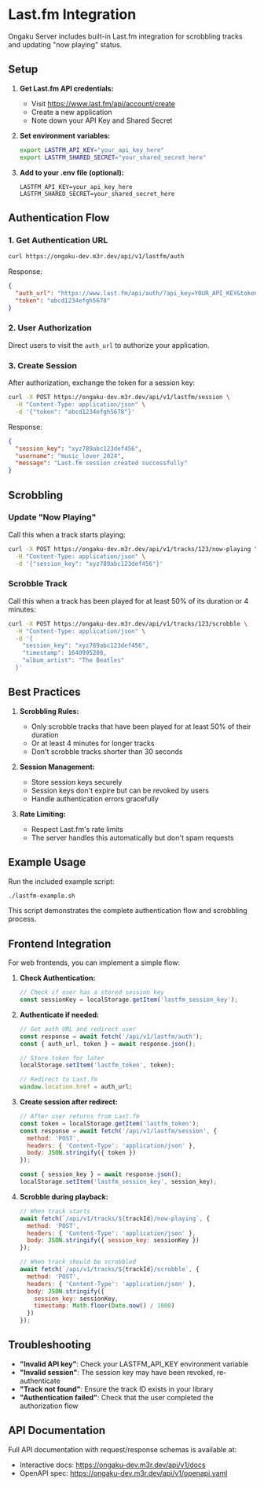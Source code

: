 # Last.fm Integration

Ongaku Server includes built-in Last.fm integration for scrobbling tracks and updating "now playing" status.

## Setup

1. **Get Last.fm API credentials:**
   - Visit https://www.last.fm/api/account/create
   - Create a new application
   - Note down your API Key and Shared Secret

2. **Set environment variables:**
   ```bash
   export LASTFM_API_KEY="your_api_key_here"
   export LASTFM_SHARED_SECRET="your_shared_secret_here"
   ```

3. **Add to your .env file (optional):**
   ```env
   LASTFM_API_KEY=your_api_key_here
   LASTFM_SHARED_SECRET=your_shared_secret_here
   ```

## Authentication Flow

### 1. Get Authentication URL
```bash
curl https://ongaku-dev.m3r.dev/api/v1/lastfm/auth
```

Response:
```json
{
  "auth_url": "https://www.last.fm/api/auth/?api_key=YOUR_API_KEY&token=TOKEN",
  "token": "abcd1234efgh5678"
}
```

### 2. User Authorization
Direct users to visit the `auth_url` to authorize your application.

### 3. Create Session
After authorization, exchange the token for a session key:

```bash
curl -X POST https://ongaku-dev.m3r.dev/api/v1/lastfm/session \
  -H "Content-Type: application/json" \
  -d '{"token": "abcd1234efgh5678"}'
```

Response:
```json
{
  "session_key": "xyz789abc123def456",
  "username": "music_lover_2024",
  "message": "Last.fm session created successfully"
}
```

## Scrobbling

### Update "Now Playing"
Call this when a track starts playing:

```bash
curl -X POST https://ongaku-dev.m3r.dev/api/v1/tracks/123/now-playing \
  -H "Content-Type: application/json" \
  -d '{"session_key": "xyz789abc123def456"}'
```

### Scrobble Track
Call this when a track has been played for at least 50% of its duration or 4 minutes:

```bash
curl -X POST https://ongaku-dev.m3r.dev/api/v1/tracks/123/scrobble \
  -H "Content-Type: application/json" \
  -d '{
    "session_key": "xyz789abc123def456",
    "timestamp": 1640995200,
    "album_artist": "The Beatles"
  }'
```

## Best Practices

1. **Scrobbling Rules:**
   - Only scrobble tracks that have been played for at least 50% of their duration
   - Or at least 4 minutes for longer tracks
   - Don't scrobble tracks shorter than 30 seconds

2. **Session Management:**
   - Store session keys securely
   - Session keys don't expire but can be revoked by users
   - Handle authentication errors gracefully

3. **Rate Limiting:**
   - Respect Last.fm's rate limits
   - The server handles this automatically but don't spam requests

## Example Usage

Run the included example script:

```bash
./lastfm-example.sh
```

This script demonstrates the complete authentication flow and scrobbling process.

## Frontend Integration

For web frontends, you can implement a simple flow:

1. **Check Authentication:**
   ```javascript
   // Check if user has a stored session key
   const sessionKey = localStorage.getItem('lastfm_session_key');
   ```

2. **Authenticate if needed:**
   ```javascript
   // Get auth URL and redirect user
   const response = await fetch('/api/v1/lastfm/auth');
   const { auth_url, token } = await response.json();
   
   // Store token for later
   localStorage.setItem('lastfm_token', token);
   
   // Redirect to Last.fm
   window.location.href = auth_url;
   ```

3. **Create session after redirect:**
   ```javascript
   // After user returns from Last.fm
   const token = localStorage.getItem('lastfm_token');
   const response = await fetch('/api/v1/lastfm/session', {
     method: 'POST',
     headers: { 'Content-Type': 'application/json' },
     body: JSON.stringify({ token })
   });
   
   const { session_key } = await response.json();
   localStorage.setItem('lastfm_session_key', session_key);
   ```

4. **Scrobble during playback:**
   ```javascript
   // When track starts
   await fetch(`/api/v1/tracks/${trackId}/now-playing`, {
     method: 'POST',
     headers: { 'Content-Type': 'application/json' },
     body: JSON.stringify({ session_key: sessionKey })
   });
   
   // When track should be scrobbled
   await fetch(`/api/v1/tracks/${trackId}/scrobble`, {
     method: 'POST', 
     headers: { 'Content-Type': 'application/json' },
     body: JSON.stringify({
       session_key: sessionKey,
       timestamp: Math.floor(Date.now() / 1000)
     })
   });
   ```

## Troubleshooting

- **"Invalid API key"**: Check your LASTFM_API_KEY environment variable
- **"Invalid session"**: The session key may have been revoked, re-authenticate
- **"Track not found"**: Ensure the track ID exists in your library
- **"Authentication failed"**: Check that the user completed the authorization flow

## API Documentation

Full API documentation with request/response schemas is available at:
- Interactive docs: https://ongaku-dev.m3r.dev/api/v1/docs
- OpenAPI spec: https://ongaku-dev.m3r.dev/api/v1/openapi.yaml
